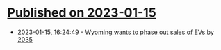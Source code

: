 # [Published on 2023-01-15](index.md)

* [2023-01-15, 16:24:49](https://news.ycombinator.com/item?id=34390556) - [Wyoming wants to phase out sales of EVs by 2035](https://www.teslarati.com/wyoming-phase-out-evs-2035/)
